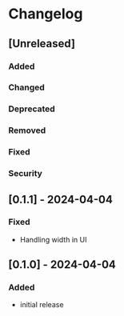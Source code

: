 # Changelog

## [Unreleased]
### Added

### Changed

### Deprecated

### Removed

### Fixed

### Security

## [0.1.1] - 2024-04-04
### Fixed
- Handling width in UI

## [0.1.0] - 2024-04-04
### Added
- initial release
